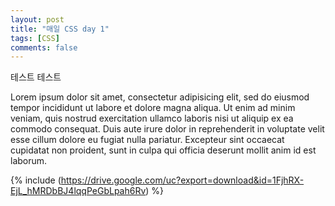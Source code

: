 ```yaml
---
layout: post
title: "매일 CSS day 1"
tags: [CSS]
comments: false
---
```


테스트 테스트

Lorem ipsum dolor sit amet, consectetur adipisicing elit, sed do eiusmod tempor incididunt ut labore et dolore magna aliqua. Ut enim ad minim veniam, quis nostrud exercitation ullamco laboris nisi ut aliquip ex ea commodo consequat. Duis aute irure dolor in reprehenderit in voluptate velit esse cillum dolore eu fugiat nulla pariatur. Excepteur sint occaecat cupidatat non proident, sunt in culpa qui officia deserunt mollit anim id est laborum.



{% include (https://drive.google.com/uc?export=download&id=1FjhRX-EjL_hMRDbBJ4lqqPeGbLpah6Rv) %}

